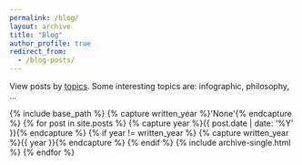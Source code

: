```yaml
---
permalink: /blog/
layout: archive
title: "Blog"
author_profile: true
redirect_from:
  - /blog-posts/
---
```


View posts by [topics](https://dovanquyet.github.io/tags/). Some interesting topics are: infographic, philosophy, ...

{% include base_path %}
{% capture written_year %}'None'{% endcapture %}
{% for post in site.posts %}
  {% capture year %}{{ post.date | date: '%Y' }}{% endcapture %}
  {% if year != written_year %}
    {% capture written_year %}{{ year }}{% endcapture %}
  {% endif %}
  {% include archive-single.html %}
{% endfor %}
